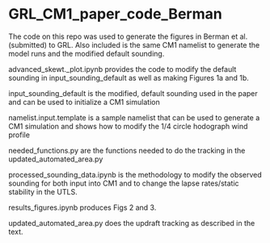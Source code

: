 # GRL_CM1_paper_code_Berman


The code on this repo was used to generate the figures in Berman et al. (submitted) to GRL. 
Also included is the same CM1 namelist to generate the model runs and the modified default sounding. 

advanced_skewt._plot.ipynb provides the code to modify the default sounding in input_sounding_default as well as making Figures 1a and 1b. 

input_sounding_default is the modified, default sounding used in the paper and can be used to initialize a CM1 simulation

namelist.input.template is a sample namelist that can be used to generate a CM1 simulation and shows how to modify the 1/4 circle hodograph wind profile

needed_functions.py are the functions needed to do the tracking in the updated_automated_area.py

processed_sounding_data.ipynb is the methodology to modify the observed sounding for both input into CM1 and to change the lapse rates/static stability in the UTLS. 

results_figures.ipynb produces Figs 2 and 3. 

updated_automated_area.py does the updraft tracking as described in the text. 
